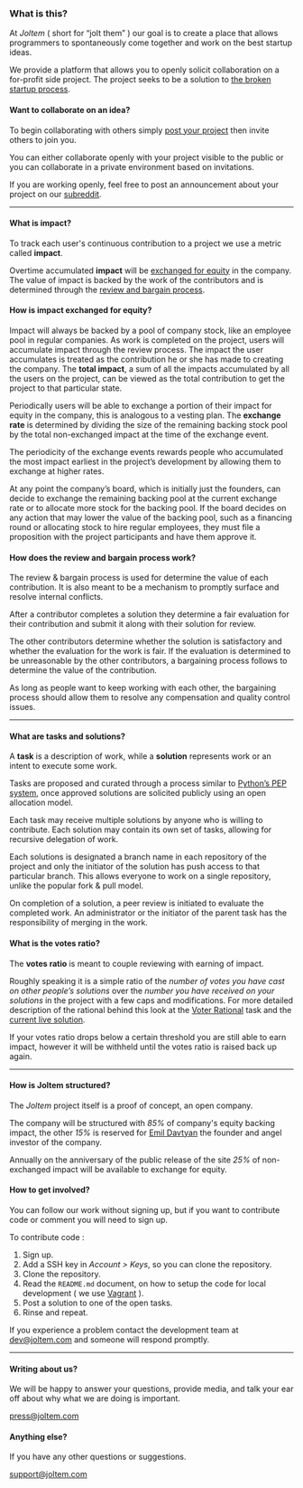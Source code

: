 <a name="what" class="anchor-fix"></a>
### What is this?

At *Joltem* ( short for “jolt them” ) our goal is to create a place that allows programmers to spontaneously come together and work on the best startup ideas. 

We provide a platform that allows you to openly solicit collaboration on a for-profit side project. The project seeks to be a solution to [the broken startup process](http://joltem.tumblr.com/post/76435540928/the-broken-startup-process).

<a name="idea" class="anchor-fix"></a>
#### Want to collaborate on an idea?

To begin collaborating with others simply [post your project][1] then invite others to join you.

You can either collaborate openly with your project visible to the public or you can collaborate in a private environment based on invitations.

If you are working openly, feel free to post an announcement about your project on our [subreddit][2].

---

<a name="impact" class="anchor-fix"></a>
#### What is impact?

To track each user's continuous contribution to a project we use a metric called **impact**. 

Overtime accumulated **impact** will be [exchanged for equity][3] in the company. The value of impact is backed by the work of the contributors and is determined through the [review and bargain process][4].

<a name="exchange" class="anchor-fix"></a>
#### How is impact exchanged for equity?

Impact will always be backed by a pool of company stock, like an employee pool in regular companies. As work is completed on the project, users will accumulate impact through the review process. The impact the user accumulates is treated as the contribution he or she has made to creating the company. The **total impact**, a sum of all the impacts accumulated by all the users on the project, can be viewed as the total contribution to get the project to that particular state.

Periodically users will be able to exchange a portion of their impact for equity in the company, this is analogous to a vesting plan. The **exchange rate** is determined by dividing the size of the remaining backing stock pool by the total non-exchanged impact at the time of the exchange event. 

The periodicity of the exchange events rewards people who accumulated the most impact earliest in the project’s development by allowing them to exchange at higher rates. 

At any point the company’s board, which is initially just the founders, can decide to exchange the remaining backing pool at the current exchange rate or to allocate more stock for the backing pool. If the board decides on any action that may lower the value of the backing pool, such as a financing round or allocating stock to hire regular employees, they must file a proposition with the project participants and have them approve it.


<a name="review" class="anchor-fix"></a>
#### How does the review and bargain process work?

The review & bargain process is used for determine the value of each contribution. It is also meant to be a mechanism to promptly surface and resolve internal conflicts. 

After a contributor completes a solution they determine a fair evaluation for their contribution and submit it along with their solution for review.

The other contributors determine whether the solution is satisfactory and whether the evaluation for the work is fair. If the evaluation is determined to be unreasonable by the other contributors, a bargaining process follows to determine the value of the contribution.

As long as people want to keep working with each other, the bargaining process should allow them to resolve any compensation and quality control issues. 

---

<a name="task-solutions" class="anchor-fix"></a>
#### What are tasks and solutions?

A **task** is a description of work, while a **solution** represents work or an intent to execute some work.

Tasks are proposed and curated through a process similar to [Python’s PEP system][5], once approved solutions are solicited publicly using an open allocation model.

Each task may receive multiple solutions by anyone who is willing to contribute. Each solution may contain its own set of tasks, allowing for recursive delegation of work.

Each solutions is designated a branch name in each repository of the project and only the initiator of the solution has push access to that particular branch. This allows everyone to work on a single repository, unlike the popular fork & pull model.

On completion of a solution, a peer review is initiated to evaluate the completed work. An administrator or the initiator of the parent task has the responsibility of merging in the work.

<a name="ratio" class="anchor-fix"></a>
#### What is the votes ratio?

The **votes ratio** is meant to couple reviewing with earning of impact. 

Roughly speaking it is a simple ratio of the *number of votes you have cast on other people’s solutions* over the *number you have received on your solutions* in the project with a few caps and modifications. For more detailed description of the rational behind this look at the [Voter Rational][6] task and the [current live solution][7].

If your votes ratio drops below a certain threshold you are still able to earn impact, however it will be withheld until the votes ratio is raised back up again.

---

<a name="company" class="anchor-fix"></a>
#### How is Joltem structured?

The *Joltem* project itself is a proof of concept, an open company. 

The company will be structured with *85%* of company's equity backing impact, the other *15%* is reserved for [Emil Davtyan][8] the founder and angel investor of the company.

Annually on the anniversary of the public release of the site *25%* of non-exchanged impact will be available to exchange for equity.


<a name="involved" class="anchor-fix"></a>
#### How to get involved?

You can follow our work without signing up, but if you want to contribute code or comment you will need to sign up.

To contribute code :

1. Sign up.
2. Add a SSH key in *Account \> Keys*, so you can clone the repository.
3. Clone the repository.
4. Read the `README.md` document, on how to setup the code for local development ( we use [Vagrant][9] ).
5. Post a solution to one of the open tasks.
6. Rinse and repeat.

If you experience a problem contact the development team at [dev@joltem.com][10] and someone will respond promptly.

---

<a name="press" class="anchor-fix"></a>
#### Writing about us?

We will be happy to answer your questions, provide media, and talk your ear off about why what we are doing is important.

[press@joltem.com][11]



<a name="support" class="anchor-fix"></a>
#### Anything else?

If you have any other questions or suggestions.

[support@joltem.com][12]




[1]:	http://joltem.com/new/
[2]:	http://www.reddit.com/r/joltem/
[3]:	#exchange
[4]:	#review
[5]:	http://en.wikipedia.org/wiki/Python_Enhancement_Proposal#Development
[6]:	http://joltem.com/joltem/task/45/
[7]:	http://joltem.com/joltem/solution/48/
[8]:	http://joltem.com/user/emil/
[9]:	http://www.vagrantup.com
[10]:	mailto:dev@joltem.com
[11]:	mailto:press@joltem.com
[12]:	mailto:support@joltem.com